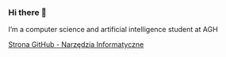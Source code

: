 ### Hi there 👋
I’m a computer science and artificial intelligence student at AGH

[Strona GitHub - Narzędzia Informatyczne](https://cocojumbo37.github.io/)
<!--

Here are some ideas to get you started:

- 🔭 I’m currently working on NI
- 🌱 I’m currently learning coding
- 🤔 I’m looking for help with programming
-->
